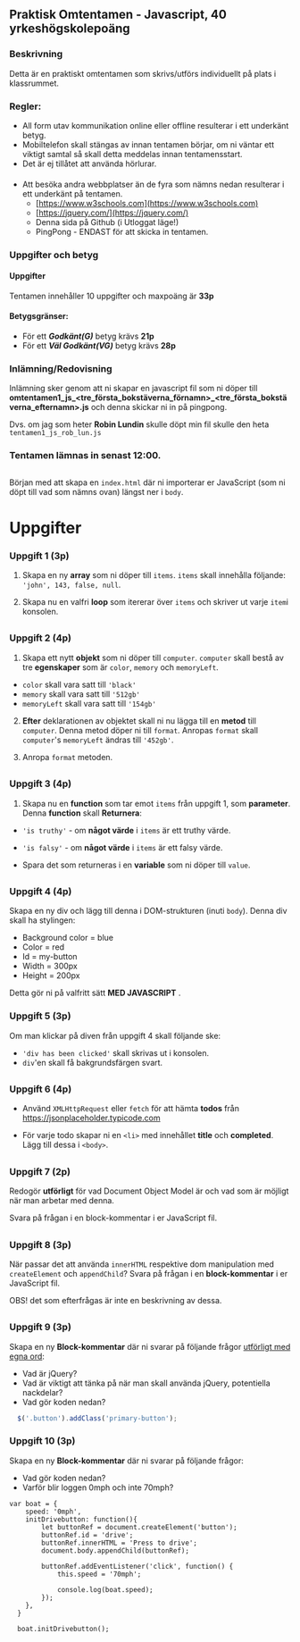 ## Praktisk Omtentamen - Javascript, 40 yrkeshögskolepoäng

### Beskrivning
Detta är en praktiskt omtentamen som skrivs/utförs individuellt på plats i klassrummet.

### Regler:

* All form utav kommunikation online eller offline resulterar i ett underkänt betyg.
* Mobiltelefon skall stängas av innan tentamen börjar, om ni väntar ett viktigt samtal så skall detta meddelas innan tentamensstart.
* Det är ej tillåtet att använda hörlurar.

#### 

* Att besöka andra webbplatser än de fyra som nämns nedan resulterar i ett underkänt på tentamen.
  * [https://www.w3schools.com](https://www.w3schools.com)
  * [https://jquery.com/](https://jquery.com/)
  * Denna sida på Github (i Utloggat läge!)
  * PingPong - ENDAST för att skicka in tentamen.

### Uppgifter och betyg

#### Uppgifter
Tentamen innehåller 10 uppgifter och maxpoäng är **33p**

#### Betygsgränser:
* För ett ***Godkänt(G)*** betyg krävs **21p**
* För ett ***Väl Godkänt(VG)*** betyg krävs **28p**

### Inlämning/Redovisning

Inlämning sker genom att ni skapar en javascript fil som ni döper till **omtentamen1_js_<tre_första_bokstäverna_förnamn>_<tre_första_bokstäverna_efternamn>.js** och denna skickar ni in på pingpong.

Dvs. om jag som heter <b>Robin Lundin</b> skulle döpt min fil skulle den heta ```tentamen1_js_rob_lun.js```

### Tentamen lämnas in senast **12:00**.

## 

Början med att skapa en ```index.html``` där ni importerar er JavaScript (som ni döpt till vad som nämns ovan) längst ner i ```body```.

# Uppgifter

### Uppgift 1 (3p)


1. Skapa en ny **array** som ni döper till ```items```. ```items``` skall innehålla följande: ```'john', 143, false, null```.

1. Skapa nu en valfri **loop** som itererar över ```items``` och skriver ut varje ```item```i konsolen.

## 

### Uppgift 2 (4p)

1. Skapa ett nytt **objekt** som ni döper till ```computer```. ```computer``` skall bestå av tre **egenskaper** som är ```color```, ```memory``` och ```memoryLeft```.
* ```color``` skall vara satt till ```'black'```
* ```memory``` skall vara satt till ```'512gb'```
* ```memoryLeft``` skall vara satt till ```'154gb'```

2. **Efter** deklarationen av objektet skall ni nu lägga till en **metod** till ```computer```. Denna metod döper ni till ```format```. Anropas ```format``` skall ```computer```'s ```memoryLeft``` ändras till ```'452gb'```.

3. Anropa ```format``` metoden.

## 

### Uppgift 3 (4p)

1. Skapa nu en **function** som tar emot ```items``` från uppgift 1, som <b>parameter</b>. Denna **function** skall **Returnera**:
* ```'is truthy'``` - om <b>något värde</b> i ```items``` är ett truthy värde.
* ```'is falsy'``` - om <b>något värde</b> i ```items``` är ett falsy värde.

* Spara det som returneras i en **variable** som ni döper till ```value```.

## 

### Uppgift 4 (4p)

Skapa en ny div och lägg till denna i DOM-strukturen (inuti ```body```). Denna div skall ha stylingen:
* Background color = blue
* Color = red
* Id = my-button
* Width = 300px
* Height = 200px

Detta gör ni på valfritt sätt **MED JAVASCRIPT** .

### Uppgift 5 (3p)

Om man klickar på diven från uppgift 4 skall följande ske:
* ```'div has been clicked'``` skall skrivas ut i konsolen.
* ```div```'en skall få bakgrundsfärgen svart.

## 

### Uppgift 6 (4p)
* Använd ```XMLHttpRequest``` eller ```fetch``` för att hämta **todos** från <a href="https://jsonplaceholder.typicode.com" target="_blank">https://jsonplaceholder.typicode.com</a>

* För varje todo skapar ni en ```<li>``` med innehållet **title** och **completed**. Lägg till dessa i ```<body>```.

## 

### Uppgift 7 (2p)
Redogör <b>utförligt</b> för vad Document Object Model är och vad som är möjligt när man arbetar med denna.

Svara på frågan i en block-kommentar i er JavaScript fil.

## 

### Uppgift 8 (3p)

När passar det att använda ```innerHTML``` respektive dom manipulation med ```createElement``` och ```appendChild```? Svara på frågan i en <b>block-kommentar</b> i er JavaScript fil. 

OBS! det som efterfrågas är inte en beskrivning av dessa.

## 

### Uppgift 9 (3p)

Skapa en ny <b>Block-kommentar</b> där ni svarar på följande frågor <u>utförligt med egna ord</u>:
* Vad är jQuery?
* Vad är viktigt att tänka på när man skall använda jQuery, potentiella nackdelar?
* Vad gör koden nedan?
```JavaScript
  $('.button').addClass('primary-button');
```

### Uppgift 10 (3p)
Skapa en ny <b>Block-kommentar</b> där ni svarar på följande frågor:
* Vad gör koden nedan?
* Varför blir loggen 0mph och inte 70mph?

```
var boat = {
    speed: '0mph',
    initDrivebutton: function(){
        let buttonRef = document.createElement('button');
        buttonRef.id = 'drive';
        buttonRef.innerHTML = 'Press to drive';
        document.body.appendChild(buttonRef);
      
        buttonRef.addEventListener('click', function() {
            this.speed = '70mph';

            console.log(boat.speed);
        });
    },
  }

  boat.initDrivebutton();
```